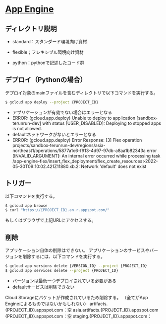 # [App Engine](https://cloud.google.com/functions?hl=ja)

## ディレクトリ説明
* standard：スタンダード環境向け資材
* flexible；フレキシブル環境向け資材

* python：pythonで記述したコード群


## デプロイ（Pythonの場合）
デプロイ対象のmainファイルを含むディレクトリで以下コマンドを実行する。
```sh
$ gcloud app deploy --project {PROJECT_ID}
```
* アプリケーションが有効でない場合はエラーとなる
* ERROR: (gcloud.app.deploy) Unable to deploy to application [sandbox-terunrun-dev] with status [USER_DISABLED]: Deploying to stopped apps is not allowed.
* defaultネットワークがないとエラーとなる
* ERROR: (gcloud.app.deploy) Error Response: [3] Flex operation projects/sandbox-terunrun-dev/regions/asia-northeast1/operations/5877a1c6-f913-4d97-97db-a8aa1b82343a error [INVALID_ARGUMENT]: An internal error occurred while processing task /app-engine-flex/insert_flex_deployment/flex_create_resources>2022-05-30T09:10:02.421Z11880.xb.2: Network 'default' does not exist

## トリガー
以下コマンドを実行する。
```sh
$ gcloud app browse
$ curl "https://{PROJECT_ID}.an.r.appspot.com/" 
```
もしくはブラウザで上記URLにアクセスする。


## 削除
アプリケーション自体の削除はできない。
アプリケーションのサービスやバージョンを削除するには、以下コマンドを実行する。
```sh
$ gcloud app versions delete {VERSION_ID} --project {PROJECT_ID} 
$ gcloud app services delete --project {PROJECT_ID} 
```
* バージョンは最低一つデプロイされている必要がある
* defaultサービスは削除できない

Cloud Storageにバケットが作成されているため削除する。
（全てがApp Engineによるものではないかもしれない）
artifacts.{PROJECT_ID}.appspot.com：空
asia.artifacts.{PROJECT_ID}.appspot.com
{PROJECT_ID}.appspot.com：空
staging.{PROJECT_ID}.appspot.com：
